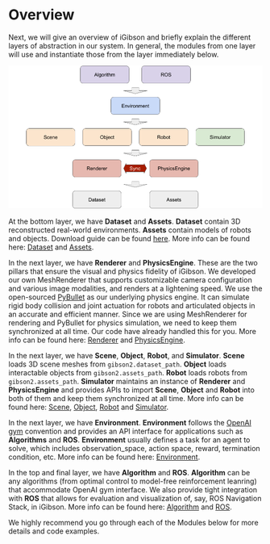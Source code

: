 # Overview

Next, we will give an overview of iGibson and briefly explain the different layers of abstraction in our system. In general, the modules from one layer will use and instantiate those from the layer immediately below. 

![quickstart.png](images/overview.png)

At the bottom layer, we have **Dataset** and **Assets**. **Dataset** contain 3D reconstructed real-world environments. **Assets** contain models of robots and objects. Download guide can be found [here](installation.html#downloading-the-assets). More info can be found here: [Dataset](dataset.md) and [Assets](assets.md).

In the next layer, we have **Renderer** and **PhysicsEngine**. These are the two pillars that ensure the visual and physics fidelity of iGibson. We developed our own MeshRenderer that supports customizable camera configuration and various image modalities, and renders at a lightening speed. We use the open-sourced [PyBullet](http://www.pybullet.org/) as our underlying physics engine. It can simulate rigid body collision and joint actuation for robots and articulated objects in an accurate and efficient manner. Since we are using MeshRenderer for rendering and PyBullet for physics simulation, we need to keep them synchronized at all time. Our code have already handled this for you. More info can be found here: [Renderer](renderer.md) and [PhysicsEngine](physics_engine.md).

In the next layer, we have **Scene**, **Object**, **Robot**, and **Simulator**. **Scene** loads 3D scene meshes from `gibson2.dataset_path`. **Object** loads interactable objects from `gibson2.assets_path`. **Robot** loads robots from `gibson2.assets_path`. **Simulator** maintains an instance of **Renderer** and **PhysicsEngine** and provides APIs to import **Scene**, **Object** and **Robot** into both of them and keep them synchronized at all time. More info can be found here: [Scene](./scenes.md), [Object](./objects.md), [Robot](./robots.md) and [Simulator](simulators.md).

In the next layer, we have **Environment**. **Environment** follows the [OpenAI gym](https://github.com/openai/gym) convention and provides an API interface for applications such as **Algorithms** and **ROS**. **Environment** usually defines a task for an agent to solve, which includes observation_space, action space, reward, termination condition, etc. More info can be found here: [Environment](environments.md).

In the top and final layer, we have **Algorithm** and **ROS**. **Algorithm** can be any algorithms (from optimal control to model-free reinforcement leanring) that accommodate OpenAI gym interface. We also provide tight integration with **ROS** that allows for evaluation and visualization of, say, ROS Navigation Stack, in iGibson. More info can be found here: [Algorithm](algorithms.md) and [ROS](ros_integration.md).

We highly recommend you go through each of the Modules below for more details and code examples.
